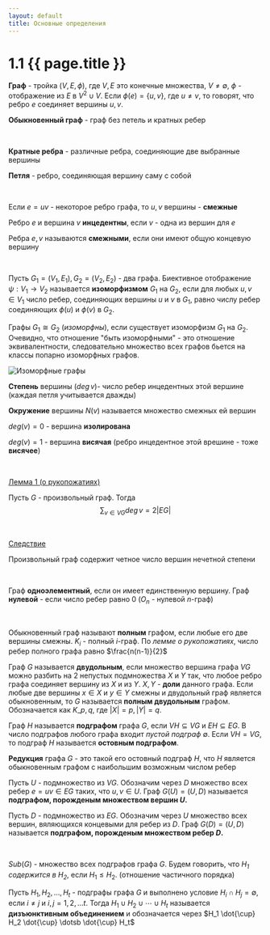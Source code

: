 ```yaml
---
layout: default
title: Основные определения
---
```


# 1.1 {{ page.title }}

**Граф** - тройка $(V, E, \phi)$, где $V,E$ это конечные множества, $V \ne \emptyset$, $\phi$ - отображение из $E$ в $V^2 \cup V$. Если $\phi(e) = \{u, v\}$, где $u \ne v$, то говорят, что ребро $e$ соединяет вершины $u,v$.

**Обыкновенный граф** - граф без петель и кратных ребер

&nbsp;

**Кратные ребра** - различные ребра, соединяющие две выбранные вершины

**Петля** - ребро, соединяющая вершину саму с собой

&nbsp;

Если $e=uv$ - некоторое ребро графа, то $u, v$ вершины - **смежные**

Ребро $e$ и вершина $v$ **инцедентны**, если  $v$ - одна из вершин для $e$

Ребра $e, v$ называются **смежными**, если они имеют общую концевую вершину

&nbsp;

Пусть $G_1 = (V_1, E_1), G_2 = (V_2, E_2)$ - два графа. Биективное отображение $\psi: V_1 \rightarrow V_2$ называется **изоморфизмом** $G_1$ на $G_2$, если для любых $u,v \in V_1$ число ребер, соединяющих вершины $u$ и $v$ в $G_1$, равно числу ребер соединяющих $\phi(u)$ и $\phi(v)$ в $G_2$.

Графы $G_1 \cong G_2$ (*изоморфны*), если существует изоморфизм $G_1$ на $G_2$. Очевидно, что отношение "быть изоморфными" - это отношение эквивалентности, следовательно множество всех графов бьется на классы попарно изоморфных графов.

![Изоморфные графы](https://i.imgur.com/Y7sjdXg.jpg)


**Степень** вершины ($deg\,v$)- число ребер инцедентных этой вершине (каждая петля учитывается дважды)

**Окружение** вершины $N(v)$ называется множество смежных ей вершин

$deg(v) = 0$ - вершина **изолирована**

$deg(v) = 1$  - вершина **висячая** (ребро инцедентное этой врешине - тоже **висячее**)

&nbsp;

<u>Лемма 1 (о рукопожатиях)</u>

Пусть $G$ - произвольный граф. Тогда
$$
\sum_{v \in VG}deg\,v = 2|EG|
$$

&nbsp;

<u>Следствие</u>

Произвольный граф содержит четное число вершин нечетной степени

&nbsp;

Граф **одноэлементный**, если он имеет единственную вершину. Граф **нулевой** - если число ребер равно 0 ($O_n$ - нулевой $n$-граф)

&nbsp;

Обыкновенный граф называют **полным** графом, если любые его две вершины смежны.  $K_i$ - полный $i$-граф.  По *лемме о рукопожатиях*, число ребер полного графа равно $\frac{n(n-1)}{2}$

Граф $G$ называется **двудольным**, если множество вершина графа $VG$ можно разбить на 2
непустых подмножества $X$ и $Y$ так, что любое ребро графа соединяет вершину из $X$ и из $Y$.
$X,\,Y$ - **доли** данного графа. Если любые две вершины $x \in X$ и $y \in Y$ смежны и
двудольный граф является обыкновенным, то $G$ называется **полным двудольным** графом.
Обозначается  как $K\_{p,q}$, где $|X|=p, |Y|=q$.

Граф $H$ называется **подграфом** графа $G$, если $VH \subseteq VG$ и $EH \subseteq EG$. В число подграфов любого графа входит *пустой подграф* $\emptyset$. Если $VH=VG$, то подграф $H$ называется **остовным подграфом**.

**Редукция** графа $G$ - это такой его остовный подграф $H$, что $H$ является обыкновенным графом с наибольшим возможным числом ребер

Пусть $U$ - подмножество из $VG$. Обозначим через $D$ множество всех ребер $e=uv \in EG$  таких, что $u,v \in U$. Граф $G(U)=(U,D)$ называется **подграфом, порожденым множеством вершин $U$.**

Пусть $D$ - подмножество из $EG$. Обозначим через $U$ множество всех вершин, вяляющихся концевыми для ребер из $D$. Граф $G(D)=(U,D)$ называется **подграфом, порожденым множеством ребер $D$.**

&nbsp;

$Sub(G)$ - множество всех подграфов графа $G$. Будем говорить, что *$H_1$ содержится в $H_2$*, если $H_1 \le H_2$. (отношение частичного порядка)

Пусть $H_1, H_2, \dotsc, H_t$ - подграфы графа $G$ и выполнено условие $H_i \cap H_j = \emptyset$, если $i \ne j$ и $i,j = 1,2,\dotsc t$. Тогда $H_1 \cup H_2 \cup \dotsb \cup H_t$ называется **дизъюнктивным объединением** и обозначается через $H_1 \dot{\cup} H_2 \dot{\cup} \dotsb \dot{\cup} H_t$